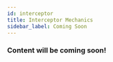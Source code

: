 ```yaml
---
id: interceptor
title: Interceptor Mechanics
sidebar_label: Coming Soon
---
```


### Content will be coming soon!
